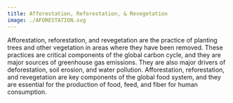 ```yaml
---
title: Afforestation, Reforestation, & Revegetation
image: ./AFORESTATION.svg
---
```


Afforestation, reforestation, and revegetation are the practice of planting trees and other vegetation in areas where they have been removed. These practices are critical components of the global carbon cycle, and they are major sources of greenhouse gas emissions. They are also major drivers of deforestation, soil erosion, and water pollution. Afforestation, reforestation, and revegetation are key components of the global food system, and they are essential for the production of food, feed, and fiber for human consumption.
